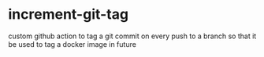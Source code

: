 # increment-git-tag
custom github action to tag a git commit on every push to a branch so that it be used to tag a docker image in future
